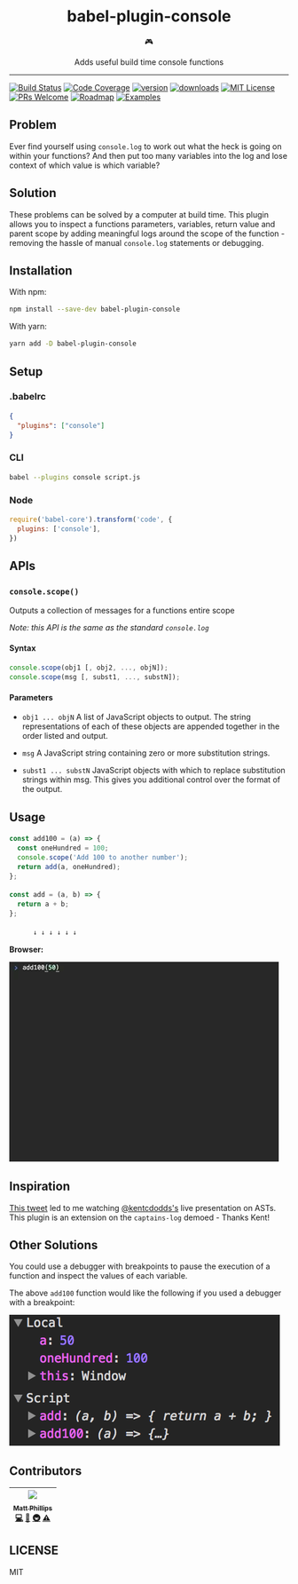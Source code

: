 <div align="center">
  <h1>babel-plugin-console</h1>

  🎮

  Adds useful build time console functions
</div>

<hr />

[![Build Status](https://img.shields.io/travis/mattphillips/babel-plugin-console.svg?style=flat-square)](https://travis-ci.org/mattphillips/babel-plugin-console)
[![Code Coverage](https://img.shields.io/codecov/c/github/mattphillips/babel-plugin-console.svg?style=flat-square)](https://codecov.io/github/mattphillips/babel-plugin-console)
[![version](https://img.shields.io/npm/v/babel-plugin-console.svg?style=flat-square)](https://www.npmjs.com/package/babel-plugin-console)
[![downloads](https://img.shields.io/npm/dm/babel-plugin-console.svg?style=flat-square)](http://npm-stat.com/charts.html?package=babel-plugin-console&from=2017-07-17)
[![MIT License](https://img.shields.io/npm/l/babel-plugin-console.svg?style=flat-square)](https://github.com/mattphillips/babel-plugin-console/blob/master/LICENSE)
[![PRs Welcome](https://img.shields.io/badge/PRs-welcome-brightgreen.svg?style=flat-square)](http://makeapullrequest.com)
[![Roadmap](https://img.shields.io/badge/%F0%9F%93%94-roadmap-CD9523.svg?style=flat-square)](https://github.com/mattphillips/babel-plugin-console/blob/master/docs/ROADMAP.md)
[![Examples](https://img.shields.io/badge/%F0%9F%92%A1-examples-8C8E93.svg?style=flat-square)](https://github.com/mattphillips/babel-plugin-console/blob/master/docs/EXAMPLES.md)

## Problem

Ever find yourself using `console.log` to work out what the heck is going on within your functions?
And then put too many variables into the log and lose context of which value is which variable?

## Solution

These problems can be solved by a computer at build time. This plugin allows you to inspect a functions parameters, variables, return value and parent scope by adding meaningful logs around the scope of the function - removing the hassle of manual `console.log` statements or debugging.

## Installation

With npm:
```sh
npm install --save-dev babel-plugin-console
```

With yarn:
```sh
yarn add -D babel-plugin-console
```

## Setup

### .babelrc

```json
{
  "plugins": ["console"]
}
```

### CLI

```sh
babel --plugins console script.js
```

### Node

```javascript
require('babel-core').transform('code', {
  plugins: ['console'],
})
```

## APIs

### `console.scope()`

Outputs a collection of messages for a functions entire scope

*Note: this API is the same as the standard `console.log`*

#### Syntax

```js
console.scope(obj1 [, obj2, ..., objN]);
console.scope(msg [, subst1, ..., substN]);
```

#### Parameters

 - `obj1 ... objN`
A list of JavaScript objects to output. The string representations of each of these objects are appended together in the order listed and output.

 - `msg`
 A JavaScript string containing zero or more substitution strings.

 - `subst1 ... substN`
JavaScript objects with which to replace substitution strings within msg. This gives you additional control over the format of the output.

## Usage

```js
const add100 = (a) => {
  const oneHundred = 100;
  console.scope('Add 100 to another number');
  return add(a, oneHundred);
};

const add = (a, b) => {
  return a + b;
};

      ↓ ↓ ↓ ↓ ↓ ↓
```

**Browser:**

![Console scoping add100](assets/add100-dark.gif)

## Inspiration

[This tweet](https://twitter.com/kentcdodds/status/885604009930768384) led to me watching
[@kentcdodds's](https://github.com/kentcdodds/) live presentation on ASTs. This plugin is an extension on the
`captains-log` demoed - Thanks Kent!

## Other Solutions

You could use a debugger with breakpoints to pause the execution of a function and inspect the values of each variable.

The above `add100` function would like the following if you used a debugger with a breakpoint:

![Debugging add100](assets/debugger.png)

## Contributors

<!-- ALL-CONTRIBUTORS-LIST:START - Do not remove or modify this section -->
| [<img src="https://avatars0.githubusercontent.com/u/5610087?v=4" width="100px;"/><br /><sub>Matt Phillips</sub>](http://mattphillips.io)<br />[💻](https://github.com/mattphillips/babel-plugin-console/commits?author=mattphillips "Code") [📖](https://github.com/mattphillips/babel-plugin-console/commits?author=mattphillips "Documentation") [🚇](#infra-mattphillips "Infrastructure (Hosting, Build-Tools, etc)") [⚠️](https://github.com/mattphillips/babel-plugin-console/commits?author=mattphillips "Tests") |
| :---: |
<!-- ALL-CONTRIBUTORS-LIST:END -->

## LICENSE

MIT
